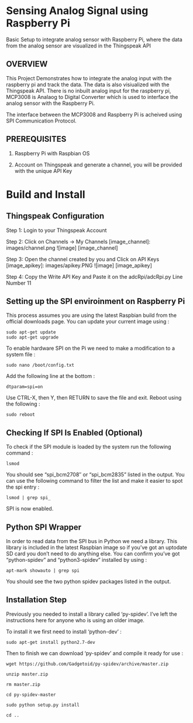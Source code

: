 # Sensing Analog Signal using Raspberry Pi

Basic Setup to integrate analog sensor with Raspberry Pi, where the data from the analog sensor are visualized in the Thingspeak API

## OVERVIEW

This Project Demonstrates how to integrate the analog input with the raspberry pi and track the data. The data is also visiualized with the Thingspeak API. There is no inbuilt analog input for the raspberry pi, MCP3008 is Analaog to Digital Converter which is used to interface the analog sensor with the Raspberry Pi. 

The interface between the MCP3008 and Raspberry Pi is acheived using SPI Communication Protocol.

## PREREQUISITES 

1.  Raspberry Pi with Raspbian OS 

2.  Account on Thingspeak and generate a channel, you will be provided with the unique API Key 

# Build and Install 

## Thingspeak Configuration

Step 1: Login to your Thingspeak Account 

Step 2: Click on Channels -> My Channels 
[image_channel]: images/channel.png
![image] [image_channel]

Step 3: Open the channel created by you and Click on API Keys
[image_apikey]: images/apikey.PNG
![image] [image_apikey]

Step 4: Copy the Write API Key and Paste it on the adcRpi/adcRpi.py Line Number 11

## Setting up the SPI enviroinment on Raspberry Pi

This process assumes you are using the latest Raspbian build from the official downloads page. You can update your current image using :

    sudo apt-get update
    sudo apt-get upgrade

To enable hardware SPI on the Pi we need to make a modification to a system file :

    sudo nano /boot/config.txt

Add the following line at the bottom :

    dtparam=spi=on
  
Use CTRL-X, then Y, then RETURN to save the file and exit. Reboot using the following :

    sudo reboot

## Checking If SPI Is Enabled (Optional)

To check if the SPI module is loaded by the system run the following command :

    lsmod

You should see “spi_bcm2708″ or “spi_bcm2835” listed in the output. You can use the following command to filter the list and make it easier to spot the spi entry :

    lsmod | grep spi_

SPI is now enabled.

## Python SPI Wrapper

In order to read data from the SPI bus in Python we need a library. This library is included in the latest Raspbian image so if you’ve got an uptodate SD card you don’t need to do anything else. You can confirm you’ve got “python-spidev” and “python3-spidev” installed by using :

    apt-mark showauto | grep spi

You should see the two python spidev packages listed in the output.

## Installation Step

Previously you needed to install a library called ‘py-spidev’. I’ve left the instructions here for anyone who is using an older image.

To install it we first need to install ‘python-dev’ :

    sudo apt-get install python2.7-dev

Then to finish we can download ‘py-spidev’ and compile it ready for use :

    wget https://github.com/Gadgetoid/py-spidev/archive/master.zip
  
    unzip master.zip
  
    rm master.zip
  
    cd py-spidev-master
  
    sudo python setup.py install
  
    cd ..

    
  


